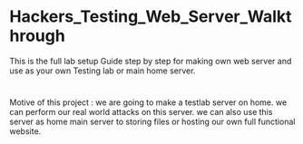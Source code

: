 # Hackers_Testing_Web_Server_Walkthrough
This is the full lab setup Guide step by step for making own web server and use as your own Testing lab or main home server.

#
Motive of this project : we are going to make a testlab server on home. we can perform our real world attacks on this server. 
we can also use this server as home main server to storing files or hosting our own full functional website. 
